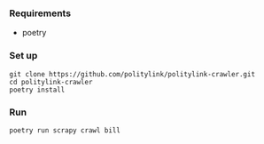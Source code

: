 ### Requirements
* poetry

### Set up
```
git clone https://github.com/politylink/politylink-crawler.git
cd politylink-crawler
poetry install
``` 

### Run

```
poetry run scrapy crawl bill
```